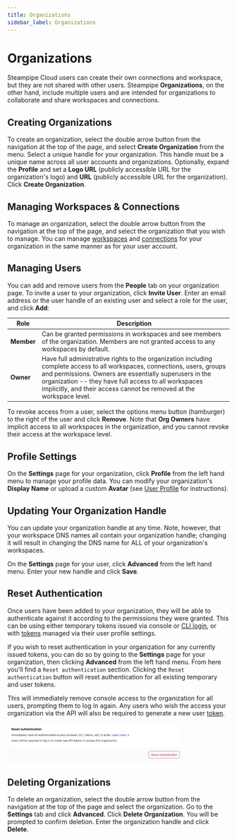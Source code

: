 ```yaml
---
title: Organizations
sidebar_label: Organizations
---
```


# Organizations
 
Steampipe Cloud users can create their own connections and workspace, but they are not shared with other users.  Steampipe **Organizations**, on the other hand, include multiple users and are intended for organizations to collaborate and share workspaces and connections.

## Creating Organizations

To create an organization, select the double arrow button from the navigation at the top of the page, and select **Create Organization** from the menu.  Select a unique handle for your organization.  This handle must be a unique name across all user accounts and organizations.  Optionally, expand the **Profile** and set a **Logo URL** (publicly accessible URL for the organization's logo) and **URL** (publicly accessible URL for the organization). Click **Create Organization**.

## Managing Workspaces & Connections

To manage an organization, select the double arrow button from the navigation at the top of the page, and select the organization that you wish to manage.  You can manage [workspaces](cloud/workspaces) and [connections](cloud/connections) for your organization in the same manner as for your user account.

## Managing Users

You can add and remove users from the **People** tab on your organization page.  To invite a user to your organization, click **Invite User**.  Enter an email address or the user handle of an existing user and select a role for the user, and click **Add**:

| Role | Description
|-|-
| **Member** | Can be granted permissions in workspaces and see members of the organization.  Members are not granted access to any workspaces by default.
| **Owner**  | Have full administrative rights to the organization including complete access to all workspaces, connections, users, groups and permissions.  Owners are essentially superusers in the organization -- they have full access to all workspaces implicitly, and their access cannot be removed at the workspace level.

To revoke access from a user, select the options menu button (hamburger) to the right of the user and click **Remove**.  Note that **Org Owners** have implicit access to all workspaces in the organization, and you cannot revoke their access at the workspace level.

## Profile Settings

On the **Settings** page for your organization, click **Profile** from the left hand menu to manage your profile data.  You can modify your organization's **Display Name** or upload a custom **Avatar** (see [User Profile](cloud/profile#custom-avatar) for instructions).

## Updating Your Organization Handle

You can update your organization handle at any time.  Note, however, that your workspace DNS names all contain your organization handle;  changing it will result in changing the DNS name for ALL of your organization's workspaces.

On the **Settings** page for your user, click **Advanced** from the left hand menu.  Enter your new handle and click **Save**.

## Reset Authentication

Once users have been added to your organization, they will be able to authenticate against it according to the permissions they were granted. This can be using either temporary tokens issued via console or [CLI login](/docs/reference/cli/login#steampipe-login), or with [tokens](/docs/cloud/profile#tokens) managed via their user profile settings.

If you wish to reset authentication in your organization for any currently issued tokens, you can do so by going to the **Settings** page for your organization, then clicking **Advanced** from the left hand menu. From here you'll find a `Reset authentication` section. Clicking the `Reset authentication` button will reset authentication for all existing temporary and user tokens.

This will immediately remove console access to the organization for all users, prompting them to log in again. Any users who wish the access your organization via the API will also be required to generate a new user [token](/docs/cloud/profile#tokens).

<img src="/images/docs/cloud/cloud-organization-reset-authentication.png" width="400pt"/>
<br />

## Deleting Organizations

To delete an organization, select the double arrow button from the navigation at the top of the page and select the organization.  Go to the **Settings** tab and click **Advanced**.  Click **Delete Organization**.  You will be prompted to confirm deletion.  Enter the organization handle and click **Delete**.

